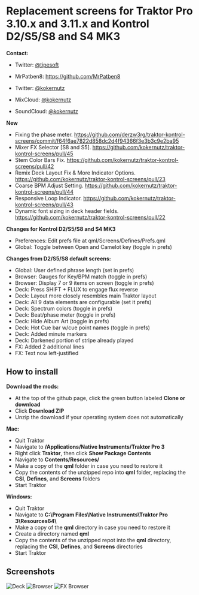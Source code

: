 # Replacement screens for **Traktor Pro 3.10.x and 3.11.x** and **Kontrol D2/S5/S8 and S4 MK3**

**Contact:**

  - Twitter: [@tipesoft](http://twitter.com/tipesoft)

  - MrPatben8: https://github.com/MrPatben8

  - Twitter: [@kokernutz](http://twitter.com/kokernutz)
  - MixCloud: [@kokernutz](http://mixcloud.com/kokernutz)
  - SoundCloud: [@kokernutz](http://soundcloud.com/kokernutz)

**New**
  - Fixing the phase meter. https://github.com/derzw3rg/traktor-kontrol-screens/commit/f64f6ae7822d858dc2d4f94366f3e3b3c9e2ba95
  - Mixer FX Selector [S8 and S5]. https://github.com/kokernutz/traktor-kontrol-screens/pull/45
  - Stem Color Bars Fix. https://github.com/kokernutz/traktor-kontrol-screens/pull/42
  - Remix Deck Layout Fix & More Indicator Options. https://github.com/kokernutz/traktor-kontrol-screens/pull/23
  - Coarse BPM Adjust Setting. https://github.com/kokernutz/traktor-kontrol-screens/pull/44
  - Responsive Loop Indicator. https://github.com/kokernutz/traktor-kontrol-screens/pull/43
  - Dynamic font sizing in deck header fields. https://github.com/kokernutz/traktor-kontrol-screens/pull/22

**Changes for Kontrol D2/S5/S8 and S4 MK3**

  - Preferences: Edit prefs file at qml/Screens/Defines/Prefs.qml
  - Global: Toggle between Open and Camelot key (toggle in prefs)

**Changes from D2/S5/S8 default screens:**

  - Global: User defined phrase length (set in prefs)
  - Browser: Gauges for Key/BPM match (toggle in prefs)
  - Browser: Display 7 or 9 items on screen (toggle in prefs)
  - Deck: Press SHIFT + FLUX to engage flux reverse
  - Deck: Layout more closely resembles main Traktor layout
  - Deck: All 9 data elements are configurable (set it prefs)
  - Deck: Spectrum colors (toggle in prefs)
  - Deck: Beat/phase meter (toggle in prefs)
  - Deck: Hide Album Art (toggle in prefs)
  - Deck: Hot Cue bar w/cue point names (toggle in prefs)
  - Deck: Added minute markers
  - Deck: Darkened portion of stripe already played
  - FX: Added 2 additional lines
  - FX: Text now left-justified

## How to install

**Download the mods:**

  - At the top of the github page, click the green button labeled **Clone or download**
  - Click **Download ZIP**
  - Unzip the download if your operating system does not automatically

**Mac:**

  - Quit Traktor
  - Navigate to **/Applications/Native Instruments/Traktor Pro 3**
  - Right click **Traktor**, then click **Show Package Contents**
  - Navigate to **Contents/Resources/**
  - Make a copy of the **qml** folder in case you need to restore it 
  - Copy the contents of the unzipped repo into **qml** folder, replacing the **CSI**, **Defines**, and **Screens** folders
  - Start Traktor

**Windows:**

  - Quit Traktor
  - Navigate to **C:\Program Files\Native Instruments\Traktor Pro 3\Resources64\\**
  - Make a copy of the **qml** directory in case you need to restore it
  - Create a directory named **qml**
  - Copy the contents of the unzipped repot into the **qml** directory, replacing the **CSI**, **Defines**, and **Screens** directories     
  - Start Traktor

## Screenshots

![Deck](https://user-images.githubusercontent.com/757885/47607125-e35e1000-d9e9-11e8-8005-36d73a504fa6.jpeg)
![Browser](https://user-images.githubusercontent.com/757885/47607126-e6f19700-d9e9-11e8-95cd-b26d9b72ca34.jpeg)
![FX Browser](https://user-images.githubusercontent.com/757885/33605793-1ce1edb8-d989-11e7-861a-869e0d495d5e.jpg)
